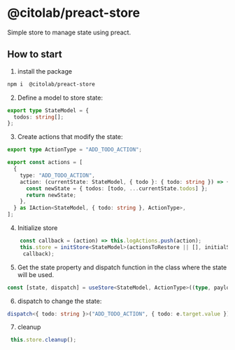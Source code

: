 # @citolab/preact-store

Simple store to manage state using preact.

## How to start

1. install the package
```sh 
npm i  @citolab/preact-store
```
2. Define a model to store state: 

```ts 
export type StateModel = {
  todos: string[];
};

```
3. Create actions that modify the state: 


```ts
export type ActionType = "ADD_TODO_ACTION";

export const actions = [
  {
    type: "ADD_TODO_ACTION",
    action: (currentState: StateModel, { todo }: { todo: string }) => {
      const newState = { todos: [todo, ...currentState.todos] };
      return newState;
    },
  } as IAction<StateModel, { todo: string }, ActionType>,
];
```

4. Initialize store

```ts
    const callback = (action) => this.logActions.push(action);
    this.store = initStore<StateModel>(actionsToRestore || [], initialState,
     callback);

```

5. Get the state property and dispatch function in the class where the state will be used.

```ts
const [state, dispatch] = useStore<StateModel, ActionType>((type, payload) => {});
```

6. dispatch to change the state:

```ts
dispatch<{ todo: string }>("ADD_TODO_ACTION", { todo: e.target.value });
```

7. cleanup

```ts 
 this.store.cleanup();
```
